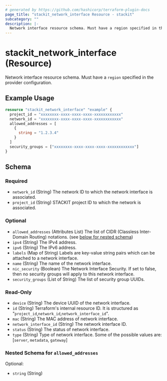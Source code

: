 ```yaml
---
# generated by https://github.com/hashicorp/terraform-plugin-docs
page_title: "stackit_network_interface Resource - stackit"
subcategory: ""
description: |-
  Network interface resource schema. Must have a region specified in the provider configuration.
---
```


# stackit_network_interface (Resource)

Network interface resource schema. Must have a `region` specified in the provider configuration.

## Example Usage

```terraform
resource "stackit_network_interface" "example" {
  project_id = "xxxxxxxx-xxxx-xxxx-xxxx-xxxxxxxxxxxx"
  network_id = "xxxxxxxx-xxxx-xxxx-xxxx-xxxxxxxxxxxx"
  allowed_addresses = [
    {
      string = "1.2.3.4"
    }
  ]
  security_groups = ["xxxxxxxx-xxxx-xxxx-xxxx-xxxxxxxxxxxx"]
}
```

<!-- schema generated by tfplugindocs -->
## Schema

### Required

- `network_id` (String) The network ID to which the network interface is associated.
- `project_id` (String) STACKIT project ID to which the network is associated.

### Optional

- `allowed_addresses` (Attributes List) The list of CIDR (Classless Inter-Domain Routing) notations. (see [below for nested schema](#nestedatt--allowed_addresses))
- `ipv4` (String) The IPv4 address.
- `ipv6` (String) The IPv6 address.
- `labels` (Map of String) Labels are key-value string pairs which can be attached to a network interface.
- `name` (String) The name of the network interface.
- `nic_security` (Boolean) The Network Interface Security. If set to false, then no security groups will apply to this network interface.
- `security_groups` (List of String) The list of security group UUIDs.

### Read-Only

- `device` (String) The device UUID of the network interface.
- `id` (String) Terraform's internal resource ID. It is structured as "`project_id`,`network_id`,`network_interface_id`".
- `mac` (String) The MAC address of network interface.
- `network_interface_id` (String) The network interface ID.
- `status` (String) The status of network interface.
- `type` (String) Type of network interface. Some of the possible values are: [`server`, `metadata`, `gateway`]

<a id="nestedatt--allowed_addresses"></a>
### Nested Schema for `allowed_addresses`

Optional:

- `string` (String)
